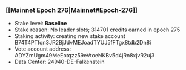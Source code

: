 ### [[Mainnet Epoch 276|Mainnet#Epoch-276]]
* Stake level: **Baseline**
* Stake reason: No leader slots; 314701 credits earned in epoch 275
* Staking activity: creating new stake account B74T4PTfqn3JR2BjJdvMEJoadTYUJ5fFTgx8tdb2Dn8i
* Vote account address: ADYZmUgm49MeEotqzz59eVtoeNKBv5d4jRn8xjvR2uj3
* Data Center: 24940-DE-Falkenstein